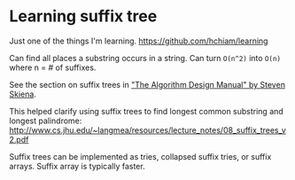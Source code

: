 # Learning suffix tree

Just one of the things I'm learning. <https://github.com/hchiam/learning>

Can find all places a substring occurs in a string. Can turn `O(n^2)` into `O(n)` where n = # of suffixes.

See the section on suffix trees in ["The Algorithm Design Manual" by Steven Skiena](https://www.algorist.com).

This helped clarify using suffix trees to find longest common substring and longest palindrome: <http://www.cs.jhu.edu/~langmea/resources/lecture_notes/08_suffix_trees_v2.pdf>

Suffix trees can be implemented as tries, collapsed suffix tries, or suffix arrays. Suffix array is typically faster.
